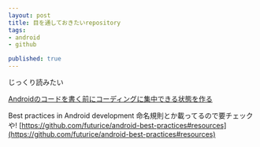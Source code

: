 ```yaml
---
layout: post
title: 目を通しておきたいrepository
tags:
- android
- github

published: true
---
```


じっくり読みたい

[Androidのコードを書く前にコーディングに集中できる状態を作る](http://blog.matsuokah.jp/entry/2016/12/05/000000)

Best practices in Android development
命名規則とか載ってるので要チェックや!
[https://github.com/futurice/android-best-practices#resources](https://github.com/futurice/android-best-practices#resources)